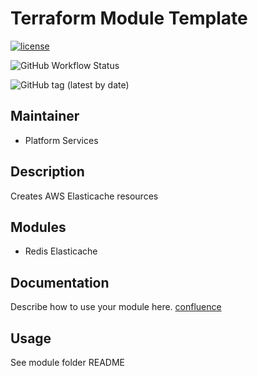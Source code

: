 # Terraform Module Template

[![license](https://img.shields.io/badge/License-Apache%202.0-blue.svg)](https://opensource.org/licenses/Apache-2.0)

![GitHub Workflow Status](https://img.shields.io/github/workflow/status/ohpensource/terraform-aws-ohp-elasticache/continuous-delivery)

![GitHub tag (latest by date)](https://img.shields.io/github/v/tag/ohpensource/terraform-aws-ohp-elasticache)

## Maintainer

* Platform Services

## Description

Creates AWS Elasticache resources

## Modules

* Redis Elasticache

## Documentation

Describe how to use your module here.
[confluence](https://ohpendev.atlassian.net/wiki/spaces/CCE/pages/2062320795/Terraform+Modules)

## Usage

See module folder README
